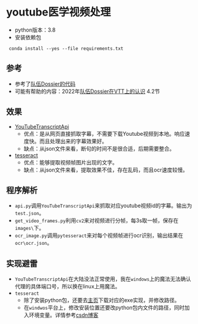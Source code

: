 # youtube医学视频处理

+ python版本：3.8
+ 安装依赖包
```commandline
 conda install --yes --file requirements.txt 
```
## 参考
+ 参考了[队伍Dossier的代码](https://github.com/ProjectDossier/MedVid2022/tree/main/MedVidQA)
+ 可能有帮助的内容：2022年[队伍Dossier在VTT上的认识](https://aclanthology.org/2022.bionlp-1.43.pdf) 4.2节

## 效果
+ [YouTubeTranscriptApi](https://github.com/jdepoix/youtube-transcript-api)
  + 优点：是从网页直接抓取字幕，不需要下载Youtube视频到本地。响应速度快。而且处理出来的字幕效果好。
  + 缺点：从json文件来看，断句的时间不是很合适，后期需要整合。
+ [tesseract](https://github.com/tesseract-ocr/tesseract)
  + 优点：能够提取视频帧图片出现的文字。
  + 缺点：从json文件来看，提取效果不佳，存在乱码，而且ocr速度较慢。

## 程序解析
+ `api.py`调用`YouTubeTranscriptApi`来抓取对应youtube视频id的字幕。输出为`test.json`。
+ `get_video_frames.py`利用`cv2`来对视频进行分帧，每3s取一帧，保存在`images\`下。
+ `ocr_image.py`调用`pytesseract`来对每个视频帧进行ocr识别，输出结果在`ocr\ocr.json`。

## 实现避雷
+ `YouTubeTranscriptApi`在大陆没法正常使用，我在`windows`上的魔法无法确认代理的具体端口号，所以换在linux上用魔法。
+ `tesseract`
  + 除了安装python包，还要去[主页](https://github.com/tesseract-ocr/tesseract)下载对应的exe实现，并修改路径。
  + 在`windwos`平台上，修改安装位置还要改python包内文件的路径，同时加入环境变量。详情参考[csdn博客](https://blog.csdn.net/qq_42402648/article/details/120598537?ops_request_misc=%257B%2522request%255Fid%2522%253A%2522172018163216800188525391%2522%252C%2522scm%2522%253A%252220140713.130102334..%2522%257D&request_id=172018163216800188525391&biz_id=0&utm_medium=distribute.pc_search_result.none-task-blog-2~all~sobaiduend~default-1-120598537-null-null.142^v100^pc_search_result_base4&utm_term=pytesseract%20pip%E5%AE%89%E8%A3%85&spm=1018.2226.3001.4187)

